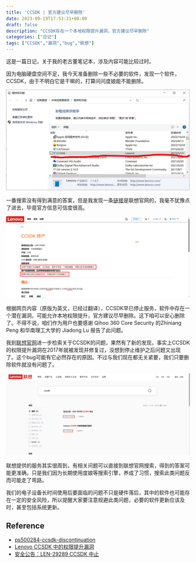 ```yaml
---
title: 'CCSDK | 官方建议尽早删除'
date: 2023-09-19T17:53:21+08:00
draft: false
description: "CCSDK存在一个本地权限提升漏洞，官方建议尽早删除"
categories: ["日记"]
tags: ["CCSDK","漏洞","bug","联想"]
---
```


这是一篇日记，关于我的老古董笔记本，涉及内容可能比较过时。

因为电脑硬盘空间不足，我今天准备删除一些不必要的软件，发现一个软件，CCSDK，由于不明白它是干嘛的，打算问问度娘能不能删除。

![](img/delete-ccsdk-01.jpg)

一番搜索没有得到满意的答案，但是我发现一条[链接](https://support.lenovo.com/us/en/solutions/ps500284-ccsdk-discontinuation)是联想官网的，我毫不犹豫点了进去，毕竟官方信息可信度很高。

![](img/delete-ccsdk-02.png)

根据网页内容（原版为英文，已经过翻译），CCSDK早已停止服务，软件中存在一个潜在漏洞，可能允许本地权限提升，官方建议尽早删除。这下咱可以安心删除了。不得不说，咱们作为用户也要感谢 Qihoo 360 Core Security 的Zhiniang Peng 和华南理工大学的 Jiadong Lu 报告了此问题。

我到[联想官网](https://www.lenovo.com.cn/)进一步检索关于CCSDK的问题，果然有了新的发现，事实上CCSDK的权限提升漏洞在2017年就被发现并修复过，没想到停止维护之后问题又出现了。这个bug可能有它必然存在的原因。不过与我们现在都无关紧要，我们只要删除软件就没有问题了。

![](img/delete-ccsdk-03.png)

联想提供的服务其实很周到，有相关问题可以直接到联想官网搜索，得到的答案可能更准确。只是我们因为长期使用度娘等搜索引擎，养成了习惯，搜索此类问题反而可能走了弯路。

我们的电子设备长时间使用后要面临的问题不只是硬件落后，其中的软件也可能存在一定的安全风险，所以提醒大家要注意规避此类问题，必要的软件更新应该及时，甚至包括系统更新。

## Reference
* [ps500284-ccsdk-discontinuation](https://support.lenovo.com/us/zc/solutions/ps500284-ccsdk-discontinuation)
* [Lenovo CCSDK 中的权限提升漏洞](https://iknowledge.lenovo.com.cn/detail/157990.html)
* [安全公告：LEN-29289 CCSDK 中止](https://iknowledge.lenovo.com.cn/detail/185937.html)